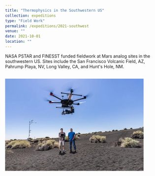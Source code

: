 ```yaml
---
title: "Thermophysics in the Southwestern US"
collection: expeditions
type: "Field Work"
permalink: /expeditions/2021-southwest
venue: ""
date: 2021-10-01
location: ""
---
```

NASA PSTAR and FINESST funded fieldwork at Mars analog sites in the southwestern US. Sites include the San Francisco Volcanic Field, AZ, Pahrump Playa, NV, Long Valley, CA, and Hunt's Hole, NM.

<br/><img src='/images/9481_planetaryscience_20210513.png' width='450'/>
